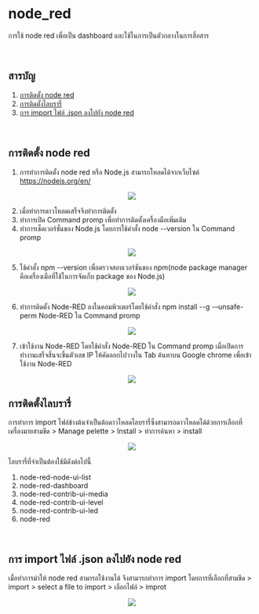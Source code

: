 # node_red
การใช้ node red เพื่อเป็น dashboard และใช้ในการเป็นตัวกลางในการสิ้อสาร

<br/>


## <a name="content"></a> สารบัญ
1. [การติดตั้ง node red](#InNode)
2. [การติดตั้งไลบรารี่](#library)
3. [การ import ไฟล์ .json ลงไปยัง node red](#import)
  
<br/>

## <a name="InNode"></a> การติดตั้ง node red
1. การทำการติดตั้ง node red หรือ Node.js สามารถโหลดได้จากเว็บไซต์ https://nodejs.org/en/ 
<p align="center">
<img src=https://github.com/user-attachments/assets/a71f7548-11bb-4fe1-9d39-3693408edd54>

2. เมื่อทำการดาวโหลดเสร็จจึงทำการติดตั้ง
3. ทำการเปิด Command promp เพื่อทำการติดตั้งเครื่องมือเพิ่มเติม
4. ทำการเช็คเวอร์ชั่นของ Node.js โดยการใช้คำสั้ง node --version ใน Command promp
<p align="center">
<img src=https://github.com/user-attachments/assets/74e6a2cf-7bcd-4002-8988-01ce0041a206>

5. ใช้คำสั้ง npm --version เพื่อตรวจสอบเวอร์ชันของ npm(node package manager คือเครื่องเมือที่ใช้ในการจัดเก็บ package ของ Node.js)
<p align="center">
<img src=https://github.com/user-attachments/assets/6a2a908a-9d2d-4cd5-9fe7-19d211cb19e1>

6. ทำการติดตั้ง Node-RED ลงในคอมพิวเตอร์โดยใช้คำสั่ง npm install --g -–unsafe-perm Node-RED ใน Command promp
<p align="center">
<img src=https://github.com/user-attachments/assets/9e985a46-8fff-476d-b616-b14fcc84fd37>

7. เข้าใช้งาน Node-RED โดยใช้คำสั่ง Node-RED ใน Command promp เมื่อเปิดการทำงานเสร็จสิ้นจะขึ้นตัวเลข IP ให้คัดลอกไปวางใน Tab ค้นหาบน Google chrome เพื่อเข้าใช้งาน Node-RED 
<p align="center">
<img src=https://github.com/user-attachments/assets/9c8db505-c0b5-4c5b-88f0-81bb7fb5929b>

<br/>

## <a name="library"></a> การติดตั้งไลบรารี่
การทำการ import ไฟล์ข้างต้นจำเป็นต้อดาวโหลดไลบรารี่ซึ่งสามารถดาวโหลดได้ด้วยการเลือกที่ เครื่องมายสามขีด > Manage pelette > Install > ทำการค้นหา > install
<p align="center">
<img src=https://github.com/user-attachments/assets/5bdba33c-c5a8-415d-bf93-c9b43a7f531e>

ไลบรารี่ที่จำเป็นต้องใช้มีดังต่อไปนี้
1. node-red-node-ui-list
2. node-red-dashboard
3. node-red-contrib-ui-media
4. node-red-contrib-ui-level
5. node-red-contrib-ui-led
6. node-red

<br/>

## <a name="import"></a> การ import ไฟล์ .json ลงไปยัง node red
เมื่อทำการมำให้ node red สามารถใช้งานได้ จึงสามารถทำการ import โดยการที่เลือกที่สามขีด > import > select a file to import > เลือกไฟล์ > improt
<p align="center">
<img src=https://github.com/user-attachments/assets/26599967-a780-408d-9901-2f8f937aba0c>

<br/>
